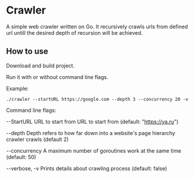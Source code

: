 # Crawler

A simple web crawler written on Go. It recursively crawls urls from defined url untill the desired depth of recursion will be achieved.

## How to use

Download and build project.

Run it with or without command line flags.

Example:

```
./crawler --startURL https://google.com --depth 3 --concurrency 20 -v
```

Command line flags:

--StartURL URL to start from URL to start from (default: "https://ya.ru")

--depth Depth refers to how far down into a website's page hierarchy crawler crawls (default 2)

--concurrency A maximum number of goroutines work at the same time (default: 50)

--verbose, -v Prints details about crawling process (default: false)




